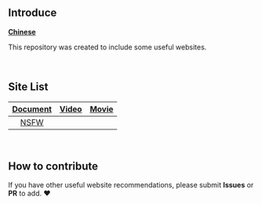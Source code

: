 ## Introduce
[**Chinese**](./assets/Chinese.md)

This repository was created to include some useful websites.

<br>

## Site List

|[Document](./docs/document.md)|[Video](./docs/video.md)|[Movie](./docs/movie.md)|
|:---:|:---:|:---:|
|[NSFW](./docs/nsfw.md)|||

<br>

## How to contribute
If you have other useful website recommendations, please submit **Issues** or **PR** to add. :heart: